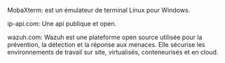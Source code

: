 MobaXterm:
  est un émulateur de terminal Linux pour Windows.

ip-api.com:
  Une api publique et open.

wazuh.com:
  Wazuh est une plateforme open source utilisée pour la prévention, la détection et la réponse aux menaces. Elle sécurise les environnements de travail sur site, virtualisés, conteneurisés et en cloud.
  
